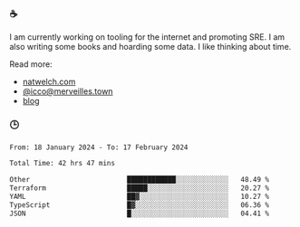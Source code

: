 ### ☕

I am currently working on tooling for the internet and promoting SRE. I am also writing some books and hoarding some data. I like thinking about time. 

Read more:

 - [natwelch.com](https://natwelch.com)
 - [@icco@merveilles.town](https://merveilles.town/@icco)
 - [blog](https://writing.natwelch.com)

### 🕒

<!--START_SECTION:waka-->

```txt
From: 18 January 2024 - To: 17 February 2024

Total Time: 42 hrs 47 mins

Other                        ████████████░░░░░░░░░░░░░   48.49 %
Terraform                    █████░░░░░░░░░░░░░░░░░░░░   20.27 %
YAML                         ██▓░░░░░░░░░░░░░░░░░░░░░░   10.27 %
TypeScript                   █▓░░░░░░░░░░░░░░░░░░░░░░░   06.36 %
JSON                         █░░░░░░░░░░░░░░░░░░░░░░░░   04.41 %
```

<!--END_SECTION:waka-->
